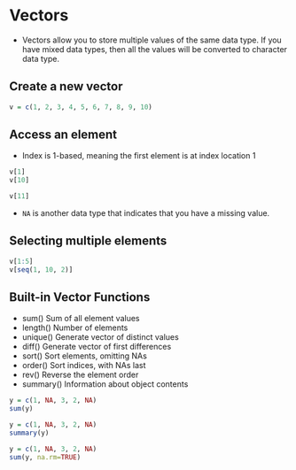 # Vectors

* Vectors allow you to store multiple values of the same data type. If you have mixed data types, then all the values will be converted to character data type.

## Create a new vector

```r
v = c(1, 2, 3, 4, 5, 6, 7, 8, 9, 10)
```

## Access an element

* Index is 1-based, meaning the first element is at index location 1

```r
v[1]
v[10]
```

```r
v[11]
```

* `NA` is another data type that indicates that you have a missing value.

## Selecting multiple elements

```r
v[1:5]
v[seq(1, 10, 2)]
```

## Built-in Vector Functions

* sum() Sum of all element values
* length() Number of elements
* unique() Generate vector of distinct values
* diff() Generate vector of first differences
* sort() Sort elements, omitting NAs
* order() Sort indices, with NAs last
* rev() Reverse the element order
* summary() Information about object contents

```r
y = c(1, NA, 3, 2, NA)
sum(y)
```

```r
y = c(1, NA, 3, 2, NA)
summary(y)
```

```r
y = c(1, NA, 3, 2, NA)
sum(y, na.rm=TRUE) 
```
